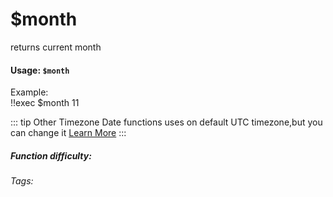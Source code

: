 # $month
returns current month
#### Usage: `$month`
Example:
<br/>
<discord-messages>
	<discord-message :bot="false" role-color="#ffcc9a" author="Member">
		!!exec $month
	</discord-message>
	<discord-message :bot="true" role-color="#0099ff" author="Custom Command" avatar="https://media.discordapp.net/avatars/725721249652670555/781224f90c3b841ba5b40678e032f74a.webp">
		11
	</discord-message>
</discord-messages>

::: tip Other Timezone
Date functions uses on default UTC timezone,but you can change it [Learn More](./timezone.md)
:::

##### Function difficulty: <Badge type="tip" text="Easy" vertical="middle" /> 
###### Tags: <Badge type="tip" text="month" vertical="middle" /> 